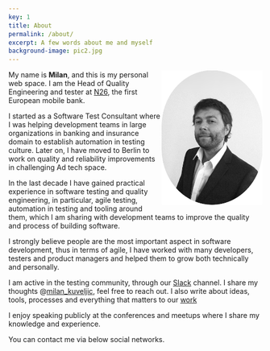 ```yaml
---
key: 1
title: About
permalink: /about/
excerpt: A few words about me and myself
background-image: pic2.jpg
---
```


<img src="/images/milan1.png"
     style="float: right; width: 200px" />
My name is **Milan**, and this is my personal web space. 
I am the Head of Quality Engineering and tester at [N26](https://n26.com), the first European mobile bank.

I started as a Software Test Consultant where I was helping development teams in large organizations in banking and insurance domain to establish automation in testing culture. Later on, I have moved to Berlin to work on quality and reliability improvements in challenging Ad tech space.

In the last decade I have gained practical experience in software testing and quality engineering, in particular, agile testing, automation in testing and tooling around them, which I am sharing with development teams to improve the quality and process of building software.

I strongly believe people are the most important aspect in software development, thus in terms of agile, I have worked with many developers, testers and product managers and helped them to grow both technically and personally.

I am active in the testing community, through our [Slack](https://testersio.slack.com) channel. I share my thoughts @[milan_kuveljic](https://twitter.com/milan_kuveljic), feel free to reach out. I also write about ideas, tools, processes and everything that matters to our [work](/works)

I enjoy speaking publicly at the conferences and meetups where I share my knowledge and experience.

You can contact me via below social networks.







